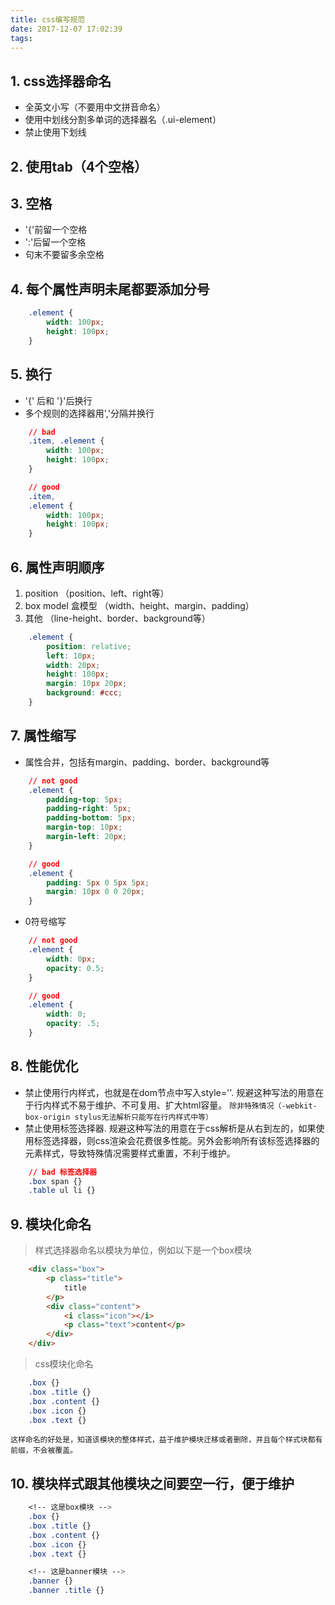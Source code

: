 ```yaml
---
title: css编写规范
date: 2017-12-07 17:02:39
tags:
---
```


## 1. css选择器命名
* 全英文小写（不要用中文拼音命名）
* 使用中划线分割多单词的选择器名（.ui-element）
* 禁止使用下划线

## 2. 使用tab（4个空格）

## 3. 空格
* '{'前留一个空格
* ':'后留一个空格
* 句末不要留多余空格
<!--more-->

## 4. 每个属性声明未尾都要添加分号
```css
    .element {
        width: 100px;
        height: 100px;
    }
```

## 5. 换行
* '{' 后和 '}'后换行
* 多个规则的选择器用','分隔并换行

```css
    // bad
    .item, .element {
        width: 100px;
        height: 100px;
    }

    // good
    .item,
    .element {
        width: 100px;
        height: 100px;
    }
```

## 6. 属性声明顺序
1. position （position、left、right等）
2. box model 盒模型 （width、height、margin、padding）
3. 其他 （line-height、border、background等）

```css
    .element {
        position: relative;
        left: 10px;
        width: 20px;
        height: 100px;
        margin: 10px 20px;
        background: #ccc;
    }
```

## 7. 属性缩写
* 属性合并，包括有margin、padding、border、background等

```css
    // not good
    .element {
        padding-top: 5px;
        padding-right: 5px;
        padding-bottom: 5px;
        margin-top: 10px;
        margin-left: 20px;
    }

    // good
    .element {
        padding: 5px 0 5px 5px;
        margin: 10px 0 0 20px;
    }
```

* 0符号缩写

```css
    // not good
    .element {
        width: 0px;
        opacity: 0.5;
    }

    // good
    .element {
        width: 0;
        opacity: .5;
    }
```

## 8. 性能优化
* 禁止使用行内样式，也就是在dom节点中写入style=''. 规避这种写法的用意在于行内样式不易于维护、不可复用、扩大html容量。 `除非特殊情况（-webkit-box-origin stylus无法解析只能写在行内样式中等）`
* 禁止使用标签选择器. 规避这种写法的用意在于css解析是从右到左的，如果使用标签选择器，则css渲染会花费很多性能。另外会影响所有该标签选择器的元素样式，导致特殊情况需要样式重置，不利于维护。

```css
    // bad 标签选择器
    .box span {}
    .table ul li {}
```



## 9. 模块化命名
> 样式选择器命名以模块为单位，例如以下是一个box模块

```html
    <div class="box">
        <p class="title">
            title
        </p>
        <div class="content">
            <i class="icon"></i>
            <p class="text">content</p>
        </div>
    </div>
```

> css模块化命名

```css
    .box {}
    .box .title {}
    .box .content {}
    .box .icon {}
    .box .text {}
```

`这样命名的好处是，知道该模块的整体样式，益于维护模块迁移或者删除，并且每个样式块都有前缀，不会被覆盖。`

## 10. 模块样式跟其他模块之间要空一行，便于维护
```css
    <!-- 这是box模块 -->
    .box {}
    .box .title {}
    .box .content {}
    .box .icon {}
    .box .text {}

    <!-- 这是banner模块 -->
    .banner {}
    .banner .title {}
```
